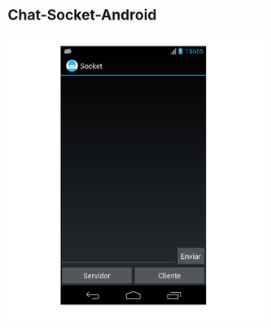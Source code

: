 Chat-Socket-Android
===================
<p align="center"> <img src="window_chat_socket.png"/> </p>
